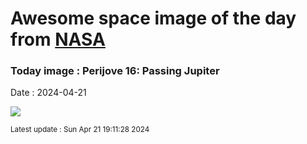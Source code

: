 
# Awesome space image of the day from [NASA](https://api.nasa.gov/)

### Today image : Perijove 16: Passing Jupiter
Date : 2024-04-21

![](https://www.youtube.com/embed/c4TU3arrZR8?rel=0)

<small>Latest update : Sun Apr 21 19:11:28 2024</small>
        